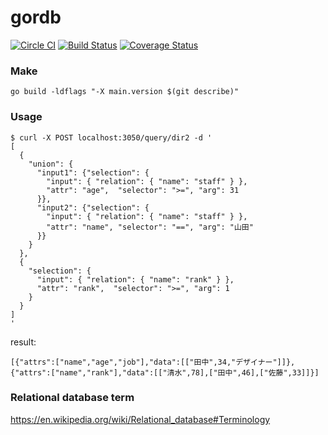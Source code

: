 gordb
=====

[![Circle CI](https://circleci.com/gh/masahide/gordb.svg?style=svg)](https://circleci.com/gh/masahide/gordb) [![Build Status](https://drone.io/github.com/masahide/gordb/status.png)](https://drone.io/github.com/masahide/gordb/latest) [![Coverage Status](https://coveralls.io/repos/masahide/gordb/badge.svg?branch=master&service=github)](https://coveralls.io/github/masahide/gordb?branch=master)


### Make

```
go build -ldflags "-X main.version $(git describe)"
```

### Usage

```
$ curl -X POST localhost:3050/query/dir2 -d '
[
  {
    "union": {
      "input1": {"selection": {
        "input": { "relation": { "name": "staff" } },
        "attr": "age",  "selector": ">=", "arg": 31
      }},
      "input2": {"selection": {
        "input": { "relation": { "name": "staff" } },
        "attr": "name", "selector": "==", "arg": "山田"
      }}
    }
  },
  {
    "selection": {
      "input": { "relation": { "name": "rank" } },
      "attr": "rank",  "selector": ">=", "arg": 1
    }
  }
]
'
```

result:
```
[{"attrs":["name","age","job"],"data":[["田中",34,"デザイナー"]]},{"attrs":["name","rank"],"data":[["清水",78],["田中",46],["佐藤",33]]}]
```

### Relational database term

https://en.wikipedia.org/wiki/Relational_database#Terminology


